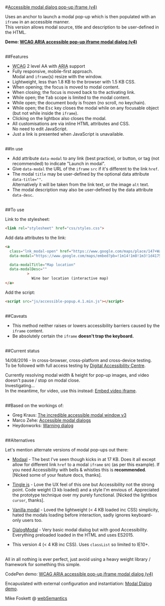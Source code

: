 
#<a href="https://websemantics.uk/articles/accessible-modal-dialog-popup-iframe/">Accessible modal dialog pop-up iframe (v4)</a>

Uses an anchor to launch a modal pop-up which is then populated with an <code>iframe</code> in an accessible manner.<br>
This version allows modal source, title and description to be user-defined in the HTML.

<strong>Demo: <a href="https://codepen.io/2kool2/pen/LkaXay">WCAG ARIA accessible pop-up iframe modal dialog (v4)</a></strong>

<br>
##Features

* <abbr title="Web Content Accessibility Guidelines">WCAG</abbr> 2 level AA with <abbr title="Accessible Rich Internet Applications">ARIA</abbr> support
* Fully responsive, mobile-first approach.<br>Modal and <code>iframe</code>(s) resize with the window.
* Lightweight, less than 1.8 KB to the browser with 1.5 KB CSS.
* When opening; the focus is moved to modal content.
* When closing; the focus is moved back to the activating link.
* While open; the <kbd>Tab</kbd> scope is limited to the modal content.
* While open; the document body is frozen (no scroll, no keychain).
* While open; the <kbd>Esc</kbd> key closes the modal while on any focusable object (but not while inside the <code>iframe</code>).
* Clicking on the lightbox also closes the modal.
* All customisations are via inline HTML attributes and CSS.<br>No need to edit JavaScript.
* Just a link is presented when JavaScript is unavailable.


<br>
##In use

* Add attribute <code>data-modal</code> to any link (best practice), or button, or tag (not recommended) to indicate "Launch in modal".
* Give <code>data-modal</code> the URL of the <code>iframe</code> <code>src</code> if it's different to the link <code>href</code>.
* The modal <code>title</code> may be user-defined by the optional data attribute <code>data-title=""</code>.
  <br>Alternatively it will be taken from the link text, or the image <code>alt</code> text.
* The modal description may also be user-defined by the data attribute <code>data-desc</code>.


<br>
##To use

Link to the stylesheet:
```html
<link rel="stylesheet" href="css/styles.css">
```

Add data attributes to the link:
```html
<a
  class="lnk_modal-open" href="https://www.google.com/maps/place/147+Wardour+St,+Soho,+London+W1F+8WD,+UK/@51.514197,-0.134724,16z/data=!4m5!3m4!1s0x487604d357825039:0xf0c170d8fa918a9b!8m2!3d51.5141967!4d-0.1347244?hl=en-GB"
  data-modal="https://www.google.com/maps/embed?pb=!1m14!1m8!1m3!1d4175.8218601402605!2d-0.1390235133502716!3d51.51397674271494!3m2!1i1024!2i768!4f13.1!3m3!1m2!1s0x487604d357825039%3A0xf0c170d8fa918a9b!2s147+Wardour+St%2C+Soho%2C+London+W1F+8WD%2C+UK!5e0!3m2!1sen!2sin!4v1468326690641"

  data-modalTitle="Map location"
  data-modalDesc=""
          >
            Wine bar location (interactive map)
</a>
```

Add the script:
```html
<script src="js/accessible-popup.4.1.min.js"></script>
```


<br>
##Caveats

* This method neither raises or lowers accessibility barriers caused by the <code>iframe</code> content.
* Be absolutely certain the <code>iframe</code> <b>doesn't trap the keyboard.</b>


<br>
##Current status

14/08/2016 - In cross-browser, cross-platform and cross-device testing.<br>
To be followed with full access testing by <a href="http://www.digitalaccessibilitycentre.org/">Digital Accessibility Centre</a>.

Currently resolving modal width & height for pop-up images, and video doesn't pause / stop on modal close.
<br>Investigating&hellip;
<br>In the meantime, for video, use this instead:
  <a href="http://codepen.io/2kool2/pen/dXEwEd">Embed video iframe</a>.


<br>
##Based on the workings of:

* Greg Kraus: <a href="https://accessibility.oit.ncsu.edu/training/aria/modal-window/version-3/">The incredible accessible modal window v3</a>
* Marco Zehe: <a href="https://www.marcozehe.de/2015/02/05/advanced-aria-tip-2-accessible-modal-dialogs/">Accessible modal dialogs</a>
* Heydonworks: <a href="http://heydonworks.com/practical_aria_examples/#warning-dialog">Warning dialog</a>



<br>
##Alternatives

Let's mention alternate versions of modal pop-ups out there:

* <a href="http://www.humaan.com/modaal/">Modaal</a> - The best I've seen though kicks in at 17 KB. Does it all except allow for different link <code>href</code> to a modal <code>iframe</code> src (as per this example). If you need Accessibility with bells &amp; whistles this is <strong>recommended</strong>. [Nicked some of your feature docs, thanks].

* <a href="https://robinparisi.github.io/tingle/">Tingle js</a> - Love the UX feel of this one but Accessibility not the strong point. Code weight (3 kb loaded) and a style I'm envious of. Appreciated the prototype technique over my purely functional. [Nicked the lightbox <code>cursor</code>, thanks].

* <a href="http://thephuse.github.io/vanilla-modal/">Vanilla modal</a> - Loved the lightweight (&lt; 4 KB loaded inc CSS) simplicity, hated the modals loading before interaction, sadly ignores keyboard-only users too.

* <a href="https://frend.co/components/dialogmodal/">DialogModal</a> - Very basic modal dialog but with good Accessibility. Everything preloaded loaded in the HTML and uses ES2015.

* This version 4 (&lt; 4 KB inc CSS). Uses <code>classList</code> so limited to IE10+.



<br>
All in all nothing is ever perfect, just avoid using a heavy weight library / framework for something this simple.



CodePen demo: <a href="https://codepen.io/2kool2/pen/LkaXay">WCAG ARIA accessible pop-up iframe modal dialog (v4)</a>

Encapuslated with external configuration and instantiation: <a href="https://websemantics.uk/articles/accessible-modal-dialog-popup-iframe/demo/">Modal Dialog demo</a>.

Mike Foskett @ <a href="https://websemantics.uk/">webSemantics</a>
